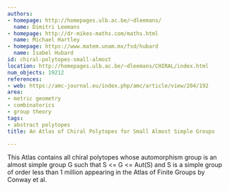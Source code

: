 ```yaml
---
authors:
- homepage: http://homepages.ulb.ac.be/~dleemans/
  name: Dimitri Leemans
- homepage: http://dr-mikes-maths.com/maths.html
  name: Michael Hartley
- homepage: https://www.matem.unam.mx/fsd/hubard
  name: Isabel Hubard
id: chiral-polytopes-small-almost
location: http://homepages.ulb.ac.be/~dleemans/CHIRAL/index.html
num_objects: 19212
references:
- web: https://amc-journal.eu/index.php/amc/article/view/204/192
area:
- metric geometry
- combinatorics
- group theory
tags:
- abstract polytopes
title: An Atlas of Chiral Polytopes for Small Almost Simple Groups

---
```


This Atlas contains all chiral polytopes whose automorphism group is an almost simple group G such that S <= G <= Aut(S) and S is a simple group of order less than 1 million appearing in the Atlas of Finite Groups by Conway et al.